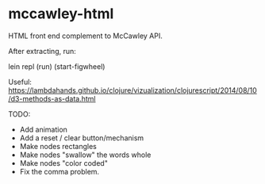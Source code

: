 # mccawley-html
HTML front end complement to McCawley API.

After extracting, run:

lein repl
(run)
(start-figwheel)

Useful:
https://lambdahands.github.io/clojure/vizualization/clojurescript/2014/08/10/d3-methods-as-data.html

TODO:
* Add animation
* Add a reset / clear button/mechanism
* Make nodes rectangles
* Make nodes "swallow" the words whole
* Make nodes "color coded"
* Fix the comma problem.
